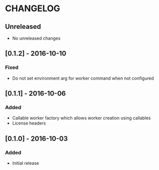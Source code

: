 # CHANGELOG

## Unreleased
  - No unreleased changes

## [0.1.2] - 2016-10-10
### Fixed
  - Do not set environment arg for worker command when not configured

## [0.1.1] - 2016-10-06
### Added
  - Callable worker factory which allows worker creation using callables
  - License headers

## [0.1.0] - 2016-10-03
### Added
  - Initial release
